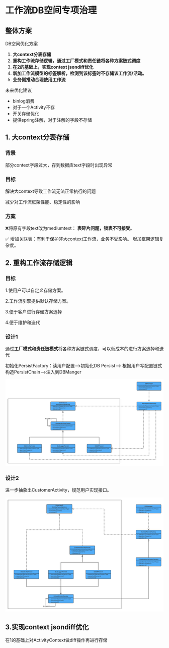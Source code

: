 # 工作流DB空间专项治理

## 整体方案

DB空间优化方案

1. **大context分表存储**
2. **重构工作流存储逻辑，通过工厂模式和责任链将各种方案链式调度**
3. **在2的基础上，实现context jsondiff优化**
4. **新加工作流模型的标签解析，检测到该标签时不存储该工作流/活动。**
5. **业务侧推动合理使用工作流**

未来优化建议

- binlog消费
- 对于一个Activity不存
- 开关存储优化
- 提供spring注解，对于注解的字段不存储



## 1. 大context分表存储

### 背景

部分context字段过大，存到数据库text字段时出现异常

### 目标

解决大context导致工作流无法正常执行的问题

减少对工作流框架性能、稳定性的影响

### 方案

❌将原有字段text改为mediumtext： **表碎片问题，锁表不可接受**。

&#x2705; 增加关联表：有利于保护非大context工作流，业务不受影响。  增加框架逻辑复杂度。



## 2. 重构工作流存储逻辑 

### 目标

1.使用户可以自定义存储方案。

2.工作流引擎提供默认存储方案。 

 3.便于客户进行存储方案选择 

4.便于维护和迭代



### 设计1

通过**工厂模式和责任链模式**将各种方案链式调度，可以低成本的进行方案选择和迭代

初始化PersistFactory：读用户配置-->初始化DB Persist--> 根据用户写配置链式构造PersistChain-->注入到DBManger

![未命名文件 (1)](https://github.com/LYuane/LYuane.github.io/blob/master/doc/images/1.png)



### 设计2

进一步抽象出CustomerActivity，规范用户实现接口。

![未命名文件 (2)](https://github.com/LYuane/LYuane.github.io/blob/master/doc/images/2.png)



## 3.实现context jsondiff优化

在1的基础上对ActivityContext做diff操作再进行存储



